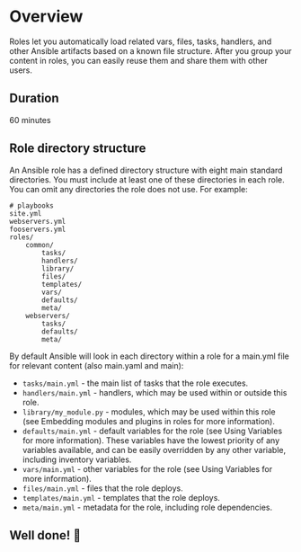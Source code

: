 <link rel='stylesheet' href='../assets/css/main.css'/>

# Overview

Roles let you automatically load related vars, files, tasks, handlers, and other Ansible artifacts based on a known file structure. After you group your content in roles, you can easily reuse them and share them with other users.


## Duration

60 minutes

## Role directory structure

An Ansible role has a defined directory structure with eight main standard directories. You must include at least one of these directories in each role. You can omit any directories the role does not use. For example:

```console
# playbooks
site.yml
webservers.yml
fooservers.yml
roles/
    common/
        tasks/
        handlers/
        library/
        files/
        templates/
        vars/
        defaults/
        meta/
    webservers/
        tasks/
        defaults/
        meta/
```

By default Ansible will look in each directory within a role for a main.yml file for relevant content (also main.yaml and main):

- `tasks/main.yml` - the main list of tasks that the role executes.
- `handlers/main.yml` - handlers, which may be used within or outside this role.
- `library/my_module.py` - modules, which may be used within this role (see Embedding modules and plugins in roles for more information).
- `defaults/main.yml` - default variables for the role (see Using Variables for more information). These variables have the lowest priority of any variables available, and can be easily overridden by any other variable, including inventory variables.
- `vars/main.yml` - other variables for the role (see Using Variables for more information).
- `files/main.yml` - files that the role deploys.
- `templates/main.yml` - templates that the role deploys.
- `meta/main.yml` - metadata for the role, including role dependencies.








## Well done! 👏